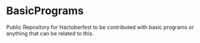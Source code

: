 # BasicPrograms

Public Repository for Hactoberfest to be contributed with basic programs or anything that can be related to this.
